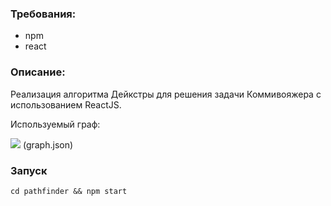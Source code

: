 ### Требования:

- npm
- react

### Описание:

Реализация алгоритма Дейкстры для решения задачи Коммивояжера с использованием ReactJS.

Используемый граф: 

![](https://upload.wikimedia.org/wikipedia/commons/5/57/Dijkstra_Animation.gif)
(graph.json)

### Запуск

`cd pathfinder && npm start`